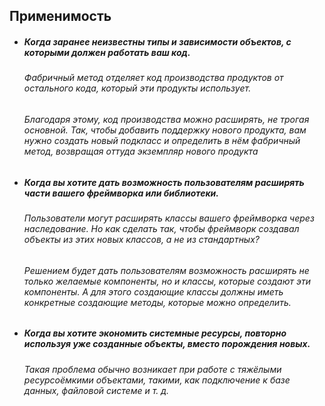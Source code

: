 ## Применимость

- ##### Когда заранее неизвестны типы и зависимости объектов, с которыми должен работать ваш код.

  ###### Фабричный метод отделяет код производства продуктов от остального кода, который эти продукты использует.
  ###### Благодаря этому, код производства можно расширять, не трогая основной. Так, чтобы добавить поддержку нового продукта, вам нужно создать новый подкласс и определить в нём фабричный метод, возвращая оттуда экземпляр нового продукта

- ##### Когда вы хотите дать возможность пользователям расширять части вашего фреймворка или библиотеки.

  ###### Пользователи могут расширять классы вашего фреймворка через наследование. Но как сделать так, чтобы фреймворк создавал объекты из этих новых классов, а не из стандартных?
  ###### Решением будет дать пользователям возможность расширять не только желаемые компоненты, но и классы, которые создают эти компоненты. А для этого создающие классы должны иметь конкретные создающие методы, которые можно определить.
- ##### Когда вы хотите экономить системные ресурсы, повторно используя уже созданные объекты, вместо порождения новых.
  ###### Такая проблема обычно возникает при работе с тяжёлыми ресурсоёмкими объектами, такими, как подключение к базе данных, файловой системе и т. д.